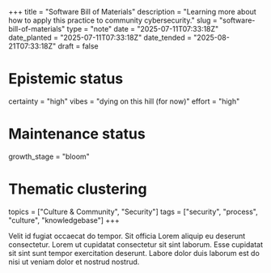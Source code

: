 +++
title = "Software Bill of Materials"
description = "Learning more about how to apply this practice to community cybersecurity."
slug = "software-bill-of-materials"
type = "note"
date = "2025-07-11T07:33:18Z"
date_planted = "2025-07-11T07:33:18Z"
date_tended = "2025-08-21T07:33:18Z"
draft = false
# Epistemic status
certainty = "high"
vibes = "dying on this hill (for now)"
effort = "high"
# Maintenance status
growth_stage = "bloom"
# Thematic clustering
topics = ["Culture & Community", "Security"]
tags = ["security", "process", "culture", "knowledgebase"]
+++

Velit id fugiat occaecat do tempor. Sit officia Lorem aliquip eu deserunt consectetur. Lorem ut cupidatat consectetur sit sint laborum. Esse cupidatat sit sint sunt tempor exercitation deserunt. Labore dolor duis laborum est do nisi ut veniam dolor et nostrud nostrud.
